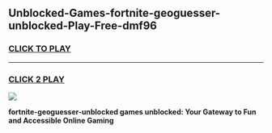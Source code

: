 
## Unblocked-Games-fortnite-geoguesser-unblocked-Play-Free-dmf96
<h3>
<a href="https://premium76.site?title=fortnite-geoguesser-unblocked&ref=12A">CLICK TO PLAY</a></h3>
<hr>

<h3>
<a href="https://premium76.site?title=fortnite-geoguesser-unblocked&ref=12A">CLICK 2 PLAY</a>
  
</h3>

<a href="https://premium76.site?title=fortnite-geoguesser-unblocked&ref=12A"><img src="https://clearcache.store/games.png"></a>


**fortnite-geoguesser-unblocked games unblocked: Your Gateway to Fun and Accessible Online Gaming**

